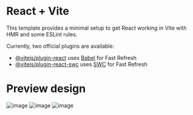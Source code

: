# React + Vite

This template provides a minimal setup to get React working in Vite with HMR and some ESLint rules.

Currently, two official plugins are available:

- [@vitejs/plugin-react](https://github.com/vitejs/vite-plugin-react/blob/main/packages/plugin-react/README.md) uses [Babel](https://babeljs.io/) for Fast Refresh
- [@vitejs/plugin-react-swc](https://github.com/vitejs/vite-plugin-react-swc) uses [SWC](https://swc.rs/) for Fast Refresh

# Preview design

![image](https://github.com/ahmdjaee/react-js-slicing-restaurant-apps/assets/134043456/af4eddac-8e91-4a2f-a0cf-c1378f8d6541)
![image](https://github.com/ahmdjaee/react-js-slicing-restaurant-apps/assets/134043456/ce0f8cde-6be9-48e0-b5af-eee0d75ff705)
![image](https://github.com/ahmdjaee/react-js-slicing-restaurant-apps/assets/134043456/5c14f614-5bda-423b-aa6d-0cbf9f110d64)

